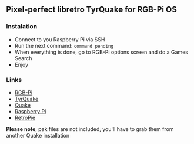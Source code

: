 ## Pixel-perfect libretro TyrQuake for RGB-Pi OS

### Instalation

* Connect to you Raspberry Pi via SSH
* Run the next command:
```command pending```
* When everything is done, go to RGB-Pi options screen and do a Games Search
* Enjoy

### Links

* [RGB-Pi](https://www.rgb-pi.com/)
* [TyrQuake](https://docs.libretro.com/library/tyrquake/)
* [Quake](https://en.wikipedia.org/wiki/Quake_(video_game))
* [Raspberry Pi](https://www.raspberrypi.org/)
* [RetroPie](https://retropie.org.uk/)


**Please note**, pak files are not included, you'll have to grab them from another Quake installation